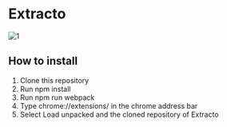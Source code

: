 # Extracto

![1](https://user-images.githubusercontent.com/42151354/178771069-5a6483be-dc97-43aa-acf8-aacbb92b8c4c.png)

## How to install
1. Clone this repository
2. Run npm install
3. Run npm run webpack
4. Type chrome://extensions/ in the chrome address bar
5. Select Load unpacked and the cloned repository of Extracto

